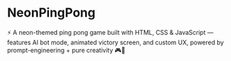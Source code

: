 # NeonPingPong
⚡ A neon-themed ping pong game built with HTML, CSS &amp; JavaScript — features AI bot mode, animated victory screen, and custom UX, powered by prompt-engineering + pure creativity 🎮🚀
